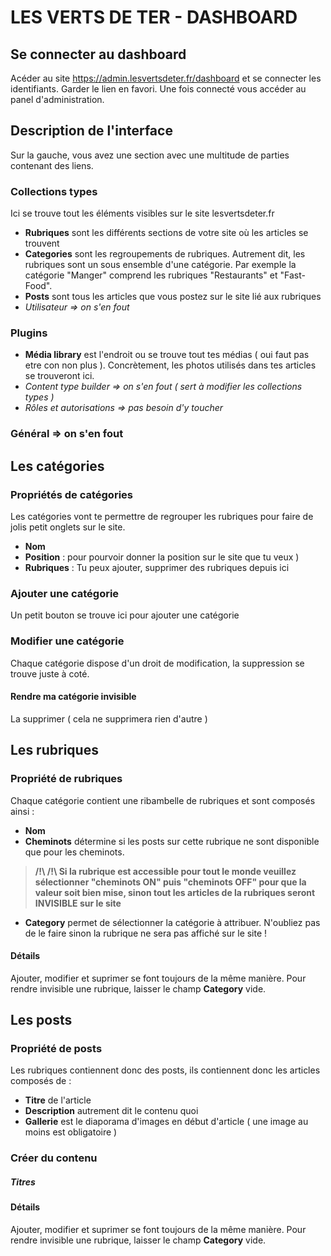 # LES VERTS DE TER - DASHBOARD

## Se connecter au dashboard

Acéder au site https://admin.lesvertsdeter.fr/dashboard et se connecter les identifiants. Garder le lien en favori. Une fois connecté vous accéder au panel d'administration.


## Description de l'interface

Sur la gauche, vous avez une section avec une multitude de parties contenant des liens.

### Collections types

Ici se trouve tout les éléments visibles sur le site lesvertsdeter.fr
- **Rubriques** sont les différents sections de votre site où les articles se trouvent
- **Categories** sont les regroupements de rubriques. Autrement dit, les rubriques sont un sous ensemble d'une catégorie. Par exemple la catégorie "Manger" comprend les rubriques "Restaurants" et "Fast-Food".
- **Posts** sont tous les articles que vous postez sur le site lié aux rubriques 
- *Utilisateur => on s'en fout*

### Plugins

- **Média library** est l'endroit ou se trouve tout tes médias ( oui faut pas etre con non plus ). Concrètement, les photos utilisés dans tes articles se trouveront ici.
- *Content type builder => on s'en fout ( sert à modifier les collections types )*
- *Rôles et autorisations => pas besoin d'y toucher*

### Général => on s'en fout


## Les catégories

### Propriétés de catégories 

Les catégories vont te permettre de regrouper les rubriques pour faire de jolis petit onglets sur le site.
- **Nom**
- **Position** : pour pourvoir donner la position sur le site que tu veux )
- **Rubriques** : Tu peux ajouter, supprimer des rubriques depuis ici

### Ajouter une catégorie
Un petit bouton se trouve ici pour ajouter une catégorie

### Modifier une catégorie
Chaque catégorie dispose d'un droit de modification, la suppression se trouve juste à coté.

#### Rendre ma catégorie invisible
La supprimer ( cela ne supprimera rien d'autre )

## Les rubriques

### Propriété de rubriques

Chaque catégorie contient une ribambelle de rubriques et sont composés ainsi :
- **Nom** 
- **Cheminots** détermine si les posts sur cette rubrique ne sont disponible que pour les cheminots.
> **/!\ /!\ Si la rubrique est accessible pour tout le monde veuillez sélectionner "cheminots ON" puis "cheminots OFF" pour que la valeur soit bien mise, sinon tout les articles de la rubriques seront INVISIBLE sur le site**
- **Category** permet de sélectionner la catégorie à attribuer. N'oubliez pas de le faire sinon la rubrique ne sera pas affiché sur le site !

#### Détails
Ajouter,  modifier et suprimer se font toujours de la même manière. Pour rendre invisible une rubrique, laisser le champ **Category** vide.

## Les posts

### Propriété de posts

Les rubriques contiennent donc des posts, ils contiennent donc les articles composés de :
- **Titre** de l'article
- **Description** autrement dit le contenu quoi
- **Gallerie** est le diaporama d'images en début d'article ( une image au moins est obligatoire )

### Créer du contenu 
##### Titres



#### Détails
Ajouter,  modifier et suprimer se font toujours de la même manière. Pour rendre invisible une rubrique, laisser le champ **Category** vide.

